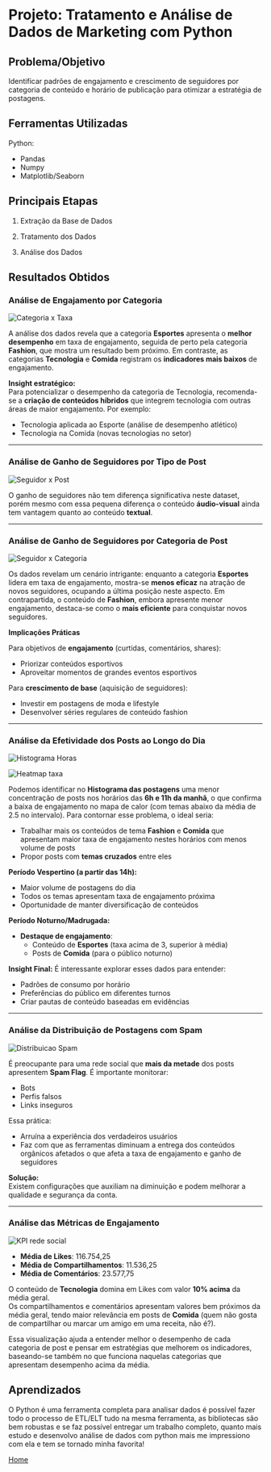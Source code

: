 # Projeto: Tratamento e Análise de Dados de Marketing com Python

## Problema/Objetivo
Identificar padrões de engajamento e crescimento de seguidores por categoria de conteúdo e horário de publicação para otimizar a estratégia de postagens.

## Ferramentas Utilizadas
Python:
- Pandas
- Numpy
- Matplotlib/Seaborn

## Principais Etapas
1. Extração da Base de Dados

2. Tratamento dos Dados

3. Análise dos Dados

## Resultados Obtidos

### Análise de Engajamento por Categoria

![Categoria x Taxa](/assets/images/categoria_taxa.png)

A análise dos dados revela que a categoria **Esportes** apresenta o **melhor desempenho** em taxa de engajamento, seguida de perto pela categoria **Fashion**, que mostra um resultado bem próximo. Em contraste, as categorias **Tecnologia** e **Comida** registram os **indicadores mais baixos** de engajamento.

**Insight estratégico:**  
Para potencializar o desempenho da categoria de Tecnologia, recomenda-se a **criação de conteúdos híbridos** que integrem tecnologia com outras áreas de maior engajamento. Por exemplo:  
- Tecnologia aplicada ao Esporte (análise de desempenho atlético)  
- Tecnologia na Comida (novas tecnologias no setor)  

---

### Análise de Ganho de Seguidores por Tipo de Post

![Seguidor x Post](/assets/images/seguidor_post.png)

O ganho de seguidores não tem diferença significativa neste dataset, porém mesmo com essa pequena diferença o conteúdo **áudio-visual** ainda tem vantagem quanto ao conteúdo **textual**.

---

### Análise de Ganho de Seguidores por Categoria de Post

![Seguidor x Categoria](/assets/images/seguidor_categoria.png)

Os dados revelam um cenário intrigante: enquanto a categoria **Esportes** lidera em taxa de engajamento, mostra-se **menos eficaz** na atração de novos seguidores, ocupando a última posição neste aspecto. Em contrapartida, o conteúdo de **Fashion**, embora apresente menor engajamento, destaca-se como o **mais eficiente** para conquistar novos seguidores.

**Implicações Práticas**  

Para objetivos de **engajamento** (curtidas, comentários, shares):  
- Priorizar conteúdos esportivos  
- Aproveitar momentos de grandes eventos esportivos  

Para **crescimento de base** (aquisição de seguidores):  
- Investir em postagens de moda e lifestyle  
- Desenvolver séries regulares de conteúdo fashion  

---

### Análise da Efetividade dos Posts ao Longo do Dia

![Histograma Horas](/assets/images/histplot.png)

![Heatmap taxa](/assets/images/heatmap_engagement.png)

Podemos identificar no **Histograma das postagens** uma menor concentração de posts nos horários das **6h e 11h da manhã**, o que confirma a baixa de engajamento no mapa de calor (com temas abaixo da média de 2.5 no intervalo). Para contornar esse problema, o ideal seria:

- Trabalhar mais os conteúdos de tema **Fashion** e **Comida** que apresentam maior taxa de engajamento nestes horários com menos volume de posts
- Propor posts com **temas cruzados** entre eles

**Período Vespertino (a partir das 14h):**
- Maior volume de postagens do dia
- Todos os temas apresentam taxa de engajamento próxima
- Oportunidade de manter diversificação de conteúdos

**Período Noturno/Madrugada:**
- **Destaque de engajamento**:
  - Conteúdo de **Esportes** (taxa acima de 3, superior à média)
  - Posts de **Comida** (para o público noturno)
  
**Insight Final:**
É interessante explorar esses dados para entender:
- Padrões de consumo por horário
- Preferências do público em diferentes turnos
- Criar pautas de conteúdo baseadas em evidências

---

### Análise da Distribuição de Postagens com Spam

![Distribuicao Spam](/assets/images/spam.png)

É preocupante para uma rede social que **mais da metade** dos posts apresentem **Spam Flag**. É importante monitorar:  
- Bots  
- Perfis falsos  
- Links inseguros  

Essa prática:  
- Arruína a experiência dos verdadeiros usuários  
- Faz com que as ferramentas diminuam a entrega dos conteúdos orgânicos afetados o que afeta a taxa de engajamento e ganho de seguidores 

**Solução:**  
Existem configurações que auxiliam na diminuição e podem melhorar a qualidade e segurança da conta.

---

### Análise das Métricas de Engajamento

![KPI rede social](/assets/images/engagement_total.png)

- **Média de Likes**: 116.754,25  
- **Média de Compartilhamentos**: 11.536,25  
- **Média de Comentários**: 23.577,75  

O conteúdo de **Tecnologia** domina em Likes com valor **10% acima** da média geral.  
Os compartilhamentos e comentários apresentam valores bem próximos da média geral, tendo maior relevância em posts de **Comida** (quem não gosta de compartilhar ou marcar um amigo em uma receita, não é?).

Essa visualização ajuda a entender melhor o desempenho de cada categoria de post e pensar em estratégias que melhorem os indicadores, baseando-se também no que funciona naquelas categorias que apresentam desempenho acima da média.

## Aprendizados

O Python é uma ferramenta completa para analisar dados é possível fazer todo o processo de ETL/ELT tudo na mesma ferramenta, as bibliotecas são bem robustas e se faz possível entregar um trabalho completo, quanto mais estudo e desenvolvo análise de dados com python mais me impressiono com ela e tem se tornado minha favorita!

[Home](./)
